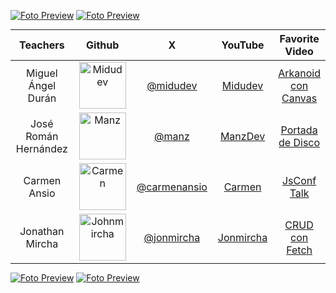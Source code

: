 [![Foto Preview](fotos/801-900.avif)](https://20essentials.github.io/801-900/)
[![Foto Preview](fotos/701-800.avif)](https://20essentials.github.io/701-800/)


<table align="center" style="text-align: center; margin: auto; width: 100%;">
  <thead>
    <tr style="width: 100%;">
      <th style="width: 25%;">Teachers</th>
      <th style="width: 25%;">Github</th>
      <th style="width: 25%;">X</th>
      <th style="width: 25%;">YouTube</th>
      <th style="width: 25%;">Favorite Video</th>
    </tr>
  </thead>
  <tbody>
    <tr style="width: 100%;">
      <td style="width: 25%;">Miguel Ángel Durán</td>
      <td style="width: 25%;">
        <a href="https://github.com/midudev">
          <img src="teachers/midu.avif" alt="Midudev" style="width: 75px; height: auto;">
        </a>
      </td>
      <td style="width: 25%;"><a href="https://x.com/midudev">@midudev</a></td>
      <td style="width: 25%;"><a href="https://www.youtube.com/@midudev">Midudev</a></td>
      <td style="width: 25%;"><a href="https://www.youtube.com/watch?v=b6du6MvQmuQ">Arkanoid con Canvas</a></td>
    </tr>
    <tr style="width: 100%;">
      <td style="width: 25%;">José Román Hernández</td>
      <td style="width: 25%;">
        <a href="https://github.com/manzdev">
          <img src="teachers/manz.avif" alt="Manz" style="width: 75px; height: auto;">
        </a>
      </td>
      <td style="width: 25%;"><a href="https://x.com/Manz">@manz</a></td>
      <td style="width: 25%;"><a href="https://www.youtube.com/@ManzDev">ManzDev</a></td>
      <td style="width: 25%;"><a href="https://youtu.be/IZtclM_1Pcs">Portada de Disco</a></td>
    </tr>
    <tr style="width: 100%;">
      <td style="width: 25%;">Carmen Ansio</td>
      <td style="width: 25%;">
        <a href="https://github.com/carmenansio">
          <img src="teachers/carmen.avif" alt="Carmen" style="width: 75px; height: auto;">
        </a>
      </td>
      <td style="width: 25%;"><a href="https://x.com/carmenansio">@carmenansio</a></td>
      <td style="width: 25%;"><a href="https://www.youtube.com/@CarmenAnsio">Carmen</a></td>
      <td style="width: 25%;"><a href="https://www.youtube.com/watch?v=yjNjU-nGE7w&t=24m18s">JsConf Talk</a></td>
    </tr>
    <tr style="width: 100%;">
      <td style="width: 25%;">Jonathan Mircha</td>
      <td style="width: 25%;">
        <a href="https://github.com/jonmircha">
          <img src="teachers/john.avif" alt="Johnmircha" style="width: 75px; height: auto;">
        </a>
      </td>
      <td style="width: 25%;"><a href="https://x.com/jonmircha">@jonmircha</a></td>
      <td style="width: 25%;"><a href="https://www.youtube.com/jonmircha">Jonmircha</a></td>
      <td style="width: 25%;"><a href="https://youtu.be/0LMThcUx__0">CRUD con Fetch</a></td>
    </tr>
  </tbody>
</table>

<!-- [![Foto Preview](fotos/301-400.avif)](https://20essentials.github.io/301-400/) -->
[![Foto Preview](fotos/501-600.avif)](https://20essentials.github.io/501-600/)
[![Foto Preview](fotos/601-700.avif)](https://20essentials.github.io/601-700/)

<!-- [![Foto Preview](fotos/401-500.avif)](https://20essentials.github.io/401-500/) -->
<!-- [![Foto Preview](fotos/201-300.avif)](https://20essentials.github.io/201-300/) -->
<!-- [![Foto Preview](fotos/101-200.avif)](https://20essentials.github.io/101-200/)
[![Foto Preview](fotos/001-100.avif)](https://20essentials.github.io/001-100/) -->

